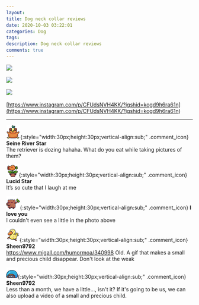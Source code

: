 ```yaml
---
layout: 
title: Dog neck collar reviews
date: 2020-10-03 03:22:01
categories: Dog
tags: 
description: Dog neck collar reviews
comments: true
---
```


![](https://blog.kakaocdn.net/dn/dYczCS/btqJV6jmIRQ/VKf6TQfj1Fe4HanrxSzblK/img.jpg)

![](https://blog.kakaocdn.net/dn/xOSaT/btqJZnEuW3n/UCfP2Lt6mQV1OVflnyc8c0/img.jpg)

![](https://blog.kakaocdn.net/dn/T1nB0/btqJXWG7c0U/mY1mkwUz6vs07nwl9cLcN0/img.jpg)

[https://www.instagram.com/p/CFUdsNVH4KK/?igshid=kogd9h6ra61n](<https://www.instagram.com/p/CFUdsNVH4KK/?igshid=kogd9h6ra61n>)

* * *

![comment](/assets/character/bird.png){:style="width:30px;height:30px;vertical-align:sub;" .comment_icon} **Seine River Star**  
The retriever is dozing hahaha. What do you eat while taking pictures of them?   
  
![comment](/assets/character/plant.png){:style="width:30px;height:30px;vertical-align:sub;" .comment_icon} **Lucid Star**  
It’s so cute that I laugh at me   
  
![comment](/assets/character/trunk.png){:style="width:30px;height:30px;vertical-align:sub;" .comment_icon} **I love you**  
I couldn't even see a little in the photo above   
  
![comment](/assets/character/duck.png){:style="width:30px;height:30px;vertical-align:sub;" .comment_icon} **Sheen9792**  
https://www.migall.com/humormoa/340998 Old. A gif that makes a small and precious child disappear. Don't look at the weak  
  
![comment](/assets/character/turtle.png){:style="width:30px;height:30px;vertical-align:sub;" .comment_icon} **Sheen9792**  
Less than a month, we have a little..., isn't it? If it's going to be us, we can also upload a video of a small and precious child.  
  

